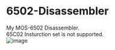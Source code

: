 # 6502-Disassembler
My MOS-6502 Disassembler.  
65C02 Insturction set is not supported.  
![image](https://github.com/Ria9993/6502-Disassembler/assets/44316628/0eae9d03-92da-4860-b041-1402eb58517f)
